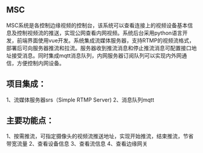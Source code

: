 
MSC
-----
MSC系统是各控制边缘视频的控制台，该系统可以查看连接上的视频设备基本信息及控制视频流的推送，实现公网查看内网视频。系统后台采用python语言开发，前端界面使用vue开发。系统集成流媒体服务器，支持RTMP的视频流格式，部署后可向服务器推流和拉流。服务器收到推流消息和停止推流消息可配置接口地址接受消息。同时集成mqtt消息队列，内网服务器订阅队列可以实现内外网通信，方便控制内网设备。

项目集成：
-------
1、流媒体服务器srs（Simple RTMP Server)
2、消息队列mqtt



主要功能点：
-----------

1、按需推流，可指定摄像头的视频流推送地址，实现开始推流，结束推流，节省带宽流量
2、查看设备信息
3、查看流信息
4、查看边缘网关
